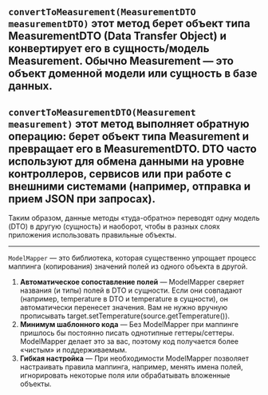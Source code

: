 `convertToMeasurement(MeasurementDTO measurementDTO)` этот метод берет объект типа MeasurementDTO (Data Transfer Object) и конвертирует его в сущность/модель Measurement. 
Обычно Measurement — это объект доменной модели или сущность в базе данных.
--------------------------------------
`convertToMeasurementDTO(Measurement measurement)` этот метод выполняет обратную операцию: берет объект типа Measurement и превращает его в MeasurementDTO. 
DTO часто используют для обмена данными на уровне контроллеров, сервисов или при работе с внешними системами (например, отправка и прием JSON при запросах).
--------------------------------------
Таким образом, данные методы «туда-обратно» переводят одну модель (DTO) в другую (сущность) и наоборот, чтобы в разных слоях приложения использовать правильные объекты.

--------------------------------------
`ModelMapper` — это библиотека, которая существенно упрощает процесс маппинга (копирования) значений полей из одного объекта в другой.
1. **Автоматическое сопоставление полей** — ModelMapper сверяет названия (и типы) полей в DTO и сущности. Если они совпадают (например, temperature в DTO и temperature в сущности), он автоматически перенесет значения. Вам не нужно вручную прописывать target.setTemperature(source.getTemperature()). 
2. **Минимум шаблонного кода** — Без ModelMapper при маппинге пришлось бы постоянно писать однотипные геттеры/сеттеры. ModelMapper делает это за вас, поэтому код получается более «чистым» и поддерживаемым.
3. **Гибкая настройка** — При необходимости ModelMapper позволяет настраивать правила маппинга, например, менять имена полей, игнорировать некоторые поля или обрабатывать вложенные объекты.